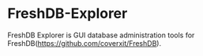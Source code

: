 FreshDB-Explorer
================

FreshDB Explorer is GUI database administration tools for FreshDB(<https://github.com/coverxit/FreshDB>).
